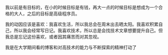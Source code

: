 我以前是有目标的，在小的时候目标是有钱，再大一点的时候目标是想成为一个合格的大人，之后的目标是高级程序员。

我的动因应该是喜欢：我喜欢生活，所以我总会在周末出去晒太阳。我喜欢积累自己，所以我会经常写日记。我喜欢技术，所以总是会找技术文章想要提升自己。但我总是忘记这份喜欢，或者因其痛苦而对其忽视。

我是在大学期间看的博客和对高技术的能力与不断探索的精神打动了
